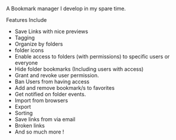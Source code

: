 A Bookmark manager I develop in my spare time.

Features Include
 <br>
 - Save Links with nice previews
 - Tagging
 - Organize by folders
 - folder icons
 - Enable access to folders (with permissions) to specific users or everyone
 - Hide folder bookmarks (Including users with access)
 - Grant and revoke user permission.
 - Ban Users from having access
 - Add and remove bookmark/s to favorites
 - Get notified on folder events.
 - Import from browsers
 - Export
 - Sorting
 - Save links from via email
 - Broken links
 - And so much more !